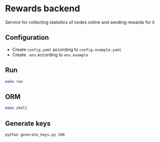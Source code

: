 # Rewards backend
Service for collecting statistics of nodes online and sending rewards for it

## Configuration
* Create `config.yaml` according to `config.example.yaml`
* Create `.env` according to `env.example`

## Run
```bash
make run
```

## ORM

```bash
make shell
```

## Generate keys

```bash
python generate_keys.py 100
```
